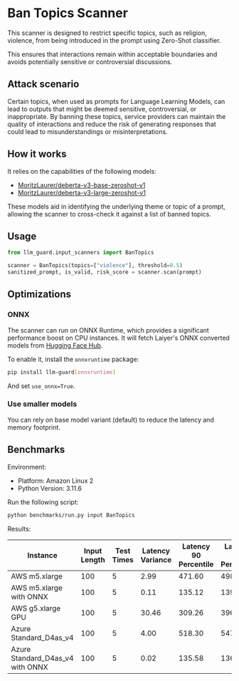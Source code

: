 # Ban Topics Scanner

This scanner is designed to restrict specific topics, such as religion, violence, from being introduced in the prompt using Zero-Shot classifier.

This ensures that interactions remain within acceptable boundaries and avoids potentially sensitive or controversial
discussions.

## Attack scenario

Certain topics, when used as prompts for Language Learning Models, can lead to outputs that might be deemed sensitive,
controversial, or inappropriate. By banning these topics, service providers can maintain the quality of interactions and
reduce the risk of generating responses that could lead to misunderstandings or misinterpretations.

## How it works

It relies on the capabilities of the following models:

- [MoritzLaurer/deberta-v3-base-zeroshot-v1](https://huggingface.co/MoritzLaurer/deberta-v3-base-zeroshot-v1)
- [MoritzLaurer/deberta-v3-large-zeroshot-v1](https://huggingface.co/MoritzLaurer/deberta-v3-large-zeroshot-v1)

These models aid in identifying the underlying theme or topic of a prompt, allowing the scanner to cross-check it against
a list of banned topics.

## Usage

```python
from llm_guard.input_scanners import BanTopics

scanner = BanTopics(topics=["violence"], threshold=0.5)
sanitized_prompt, is_valid, risk_score = scanner.scan(prompt)
```

## Optimizations

### ONNX

The scanner can run on ONNX Runtime, which provides a significant performance boost on CPU instances. It will fetch Laiyer's ONNX converted models from [Hugging Face Hub](https://huggingface.co/laiyer).

To enable it, install the `onnxruntime` package:

```sh
pip install llm-guard[onnxruntime]
```

And set `use_onnx=True`.

### Use smaller models

You can rely on base model variant (default) to reduce the latency and memory footprint.

## Benchmarks

Environment:

- Platform: Amazon Linux 2
- Python Version: 3.11.6

Run the following script:

```sh
python benchmarks/run.py input BanTopics
```

Results:

| Instance                         | Input Length | Test Times | Latency Variance | Latency 90 Percentile | Latency 95 Percentile | Latency 99 Percentile | Average Latency (ms) | QPS    |
|----------------------------------|--------------|------------|------------------|-----------------------|-----------------------|-----------------------|----------------------|--------|
| AWS m5.xlarge                    | 100          | 5          | 2.99             | 471.60                | 498.70                | 520.39                | 416.47               | 240.11 |
| AWS m5.xlarge with ONNX          | 100          | 5          | 0.11             | 135.12                | 139.92                | 143.77                | 123.71               | 808.31 |
| AWS g5.xlarge GPU                | 100          | 5          | 30.46            | 309.26                | 396.40                | 466.11                | 134.50               | 743.47 |
| Azure Standard_D4as_v4           | 100          | 5          | 4.00             | 518.30                | 547.49                | 570.85                | 450.78               | 221.84 |
| Azure Standard_D4as_v4 with ONNX | 100          | 5          | 0.02             | 135.58                | 136.72                | 137.63                | 131.06               | 763.04 |
